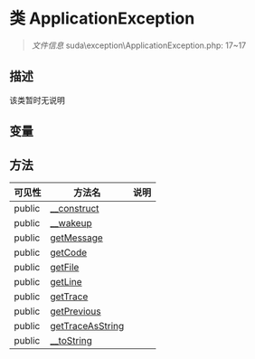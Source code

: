 #  类 ApplicationException

> *文件信息* suda\exception\ApplicationException.php: 17~17



## 描述

该类暂时无说明


## 变量


## 方法


| 可见性 | 方法名 | 说明 |
|--------|-------|------|
| public |[__construct](ApplicationException/__construct.md) |  |
| public |[__wakeup](ApplicationException/__wakeup.md) |  |
| public |[getMessage](ApplicationException/getMessage.md) |  |
| public |[getCode](ApplicationException/getCode.md) |  |
| public |[getFile](ApplicationException/getFile.md) |  |
| public |[getLine](ApplicationException/getLine.md) |  |
| public |[getTrace](ApplicationException/getTrace.md) |  |
| public |[getPrevious](ApplicationException/getPrevious.md) |  |
| public |[getTraceAsString](ApplicationException/getTraceAsString.md) |  |
| public |[__toString](ApplicationException/__toString.md) |  |
